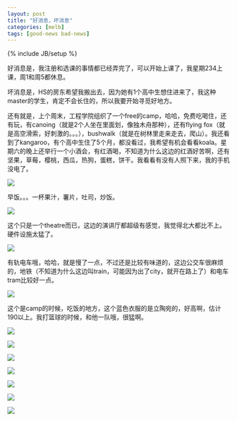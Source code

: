 ```yaml
---
layout: post
title: "好消息，坏消息"
categories: [melb]
tags: [good-news bad-news]
---
```

{% include JB/setup %}

好消息是，我注册和选课的事情都已经弄完了，可以开始上课了，我星期234上课，周1和周5都休息。

坏消息是，HS的房东希望我搬出去，因为她有1个高中生想住进来了，我这种master的学生，肯定不会长住的，所以我要开始寻觅好地方。

还有就是，上个周末，工程学院组织了一个free的camp，哈哈，免费吃喝住，还有玩，有canoing（就是2个人坐在里面划，像独木舟那种），还有flying fox（就是高空滑索，好刺激的。。。），bushwalk（就是在树林里走来走去，爬山）。我还看到了kangaroo，有个高中生住了5个月，都没看过，我希望有机会看看koala。星期六的晚上还举行一个小酒会，有红酒喝，不知道为什么这边的红酒好苦啊，还有坚果，草莓，樱桃，西瓜，热狗，蛋糕，饼干。我看看有没有人照下来，我的手机没电了。

![](https://lh5.googleusercontent.com/-kAA4OMJwDco/T3l0h5EAUNI/AAAAAAAAANs/s3HpZCn3oMw/s400/22072010007.jpg)

早饭。。。一杯果汁，薯片，吐司，炒饭。

![](https://lh5.googleusercontent.com/-vKT3dBGWgH0/T3l0illd_cI/AAAAAAAAAN0/9y9Z_rMD8d0/s400/22072010008.jpg)

这个只是一个theatre而已，这边的演讲厅都超级有感觉，我觉得北大都比不上。硬件设施太猛了。

![](https://lh4.googleusercontent.com/-7OH486QCz1E/T3l0jiRsa8I/AAAAAAAAAOA/XWHjph4cB4M/s400/22072010009.jpg)

有轨电车哦，哈哈，就是慢了一点，不过还是比较有味道的，这边公交车很麻烦的，地铁（不知道为什么这边叫train，可能因为出了city，就开在路上了）和电车tram比较好一点。

![](https://lh5.googleusercontent.com/-SAoJH_5o-18/T3l0mBg3EWI/AAAAAAAAAOQ/elKpegj5LDI/s400/23072010017.jpg)

这个是camp的时候，吃饭的地方，这个蓝色衣服的是立陶宛的，好高啊，估计190以上。我打篮球的时候，和他一队哦，很猛啊。

![](https://lh4.googleusercontent.com/-La2Jbuxx0Xk/T3l0lV5JZtI/AAAAAAAAAOM/ChN90SPVh3s/s400/24072010019.jpg)

![](https://lh3.googleusercontent.com/-f5V4Ghy3tdo/T3l0mBAd1HI/AAAAAAAAAOU/VDkw0cIIJLY/s400/24072010020.jpg)

![](https://lh6.googleusercontent.com/-txspt2ZaInU/T3l0nBuAU9I/AAAAAAAAAOc/ODdpDTU7Jqo/s400/24072010021.jpg)

![](https://lh4.googleusercontent.com/-1wDWa-Be214/T3l0qZF1OdI/AAAAAAAAAOs/oAB4JtvFYqk/s400/24072010025.jpg)

![](https://lh5.googleusercontent.com/-a0AM6tGzong/T3l0quLh-aI/AAAAAAAAAOo/dJ0GCTyA8ZU/s400/24072010031.jpg)

![](https://lh6.googleusercontent.com/-ChrHOHgdDHE/T3l0q09db7I/AAAAAAAAAOw/UWODCfgd8rY/s400/24072010033.jpg)

![](https://lh6.googleusercontent.com/-AViPmLacXXo/T3l0scVP3rI/AAAAAAAAAO4/WblbZkAk7VE/s400/24072010034.jpg)